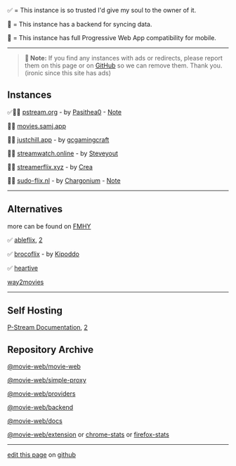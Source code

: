 ✅ = This instance is so trusted I'd give my soul to the owner of it.

💾 = This instance has a backend for syncing data.

📱 = This instance has full Progressive Web App compatibility for mobile.

---

> **📝 Note:** If you find any instances with ads or redirects, please report them on this page or on [GitHub](https://github.com/erynith/movie-web-instances/issues) so we can remove them. Thank you. (ironic since this site has ads)

## Instances

✅️💾📱 [pstream.org](https://pstream.org) - by [Pasithea0](https://github.com/Pasithea0) - [Note](https://rentry.org/nipiw8i5)

💾📱 [movies.samj.app](https://movies.samj.app)

💾📱 [justchill.app](https://justchill.app) - by [gcgamingcraft](https://github.com/gcgamingcraft)

💾📱 [streamwatch.online](https://streamwatch.online) - by [Steveyout](https://github.com/Steveyout)

💾📱 [streamerflix.xyz](https://streamerflix.xyz) - by [Crea](https://github.com/walletcrea)

💾📱 [sudo-flix.nl](https://sudo-flix.nl) - by [Chargonium](https://github.com/Chargonium) - [Note](https://rentry.org/7kvvorez)

---

## Alternatives

more can be found on [FMHY](https://fmhy.net/videopiracyguide)

✅ [ableflix](https://ableflix.xyz), [2](https://ableflix.cc)

✅ [brocoflix](https://brocoflix.com) - by [Kipoddo](https://github.com/Kipoddo)

✅ [heartive](https://heartive.pages.dev)

[way2movies](https://way2movies.live)

---

## Self Hosting

[P-Stream Documentation](https://docs.pstream.org/self-hosting/hosting-intro), [2](https://github.com/p-stream/p-stream#quick-deploy)

## Repository Archive

[@movie-web/movie-web](https://github.com/ligmajohn/mw)

[@movie-web/simple-proxy](https://github.com/ligmajohn/simple-proxy)

[@movie-web/providers](https://github.com/ligmajohn/mw-providers)

[@movie-web/backend](https://github.com/ligmajohn/mw-back)

[@movie-web/docs](https://github.com/ligmajohn/mw-docs)

[@movie-web/extension](https://github.com/ligmajohn/ext) or [chrome-stats](https://chrome-stats.com/d/hoffoikpiofojilgpofjhnkkamfnnhmm) or [firefox-stats](https://firefox-stats.com/d/movie-web-extension)

---

[edit this page](https://github.com/erynith/movie-web-instances/edit/main/page.md) on [github](https://github.com/erynith/movie-web-instances)
